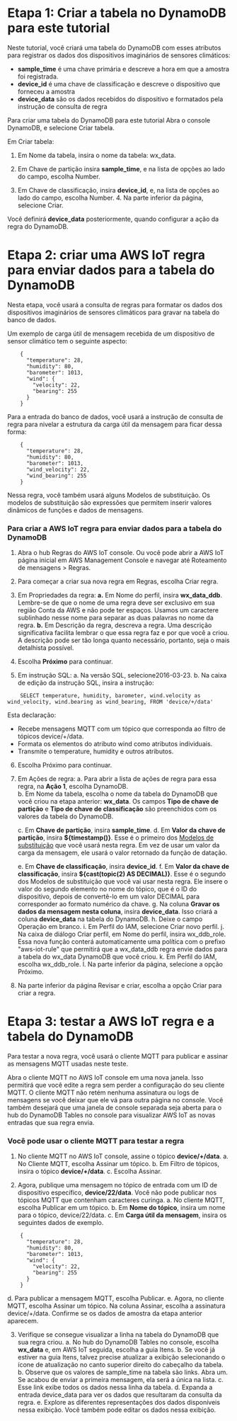 
# Etapa 1: Criar a tabela no DynamoDB para este tutorial

Neste tutorial, você criará uma tabela do DynamoDB com esses atributos para registrar os dados dos dispositivos imaginários de sensores climáticos:

 - **sample_time** é uma chave primária e descreve a hora em que a amostra
   foi registrada.
  - **device_id** é uma chave de classificação e descreve o dispositivo que
   forneceu a amostra
  - **device_data** são os dados recebidos do dispositivo e formatados pela
   instrução de consulta de regra

Para criar uma tabela do DynamoDB para este tutorial
Abra o console DynamoDB, e selecione Criar tabela.

Em Criar tabela:

 1. Em Nome da tabela, insira o nome da tabela: wx_data.
    
   2. Em Chave de partição insira **sample_time**, e na lista de opções ao
    lado do campo, escolha Number.
    
   3. Em Chave de classificação, insira **device_id**, e, na lista de opções
    ao lado do campo, escolha Number.
    4. Na parte inferior da página, selecione Criar.

Você definirá **device_data** posteriormente, quando configurar a ação da regra do DynamoDB.

# Etapa 2: criar uma AWS IoT regra para enviar dados para a tabela do DynamoDB

Nesta etapa, você usará a consulta de regras para formatar os dados dos dispositivos imaginários de sensores climáticos para gravar na tabela do banco de dados.

Um exemplo de carga útil de mensagem recebida de um dispositivo de sensor climático tem o seguinte aspecto:
```
    {
      "temperature": 28,
      "humidity": 80,
      "barometer": 1013,
      "wind": {
        "velocity": 22,
        "bearing": 255
      }
    }
```
Para a entrada do banco de dados, você usará a instrução de consulta de regra para nivelar a estrutura da carga útil da mensagem para ficar dessa forma:
```
    {
      "temperature": 28,
      "humidity": 80,
      "barometer": 1013,
      "wind_velocity": 22,
      "wind_bearing": 255
    }
```
Nessa regra, você também usará alguns Modelos de substituição. Os modelos de substituição são expressões que permitem inserir valores dinâmicos de funções e dados de mensagens.

### Para criar a AWS IoT regra para enviar dados para a tabela do DynamoDB

 1. Abra o hub Regras do AWS IoT console. Ou você pode abrir a AWS IoT página inicial em AWS Management Console e navegar até Roteamento de mensagens > Regras.
 2. Para começar a criar sua nova regra em Regras, escolha Criar regra.
 3. Em Propriedades da regra:
 **a.** Em Nome do perfil, insira **wx_data_ddb**.
 Lembre-se de que o nome de uma regra deve ser exclusivo em sua região Conta da AWS e não pode ter espaços. Usamos um caractere sublinhado nesse nome para separar as duas palavras no nome da regra.
 **b.** Em Descrição da regra, descreva a regra.
 Uma descrição significativa facilita lembrar o que essa regra faz e por que você a criou. A descrição pode ser tão longa quanto necessário, portanto, seja o mais detalhista possível.

 4. Escolha **Próximo** para continuar.
 5. Em instrução SQL:
 a. Na versão SQL, selecione2016-03-23.
 b. Na caixa de edição da instrução SQL, insira a instrução:
```
    SELECT temperature, humidity, barometer, wind.velocity as wind_velocity, wind.bearing as wind_bearing, FROM 'device/+/data'
```
Esta declaração:

 - Recebe mensagens MQTT com um tópico que corresponda ao filtro de tópicos device/+/data.
 - Formata os elementos do atributo wind como atributos individuais.
 - Transmite o temperature, humidity e outros atributos.

 6. Escolha Próximo para continuar.
 7. Em Ações de regra:
	 a. Para abrir a lista de ações de regra para essa regra, na **Ação 1**, escolha DynamoDB.	 
     b. Em Nome da tabela, escolha o nome da tabela do DynamoDB que você criou na etapa anterior: **wx_data**. Os campos **Tipo de chave de partição** e **Tipo de chave de classificação** são preenchidos com os valores da tabela do DynamoDB.

    c. Em **Chave de partição**, insira **sample_time**.
    d. Em **Valor da chave de partição**, insira **${timestamp()}**.
    Esse é o primeiro dos [Modelos de substituição](https://docs.aws.amazon.com/pt_br/iot/latest/developerguide/iot-substitution-templates.html) que você usará nesta regra. Em vez de usar um valor da carga da mensagem, ele usará o valor retornado da função de datação.

    e. Em **Chave de classificação**, insira **device_id**.
    f. Em **Valor da chave de classificação**, insira **${cast(topic(2) AS DECIMAL)}**.
    Esse é o segundo dos Modelos de substituição que você vai usar nesta regra. Ele insere o valor do segundo elemento no nome do tópico, que é o ID do dispositivo, depois de convertê-lo em um valor DECIMAL para corresponder ao formato numérico da chave. 
    g. Na coluna **Gravar os dados da mensagem nesta coluna**, insira **device_data**. Isso criará a coluna **device_data** na tabela do DynamoDB.
    h. Deixe o campo Operação em branco.
    i. Em Perfil do IAM, selecione Criar novo perfil.
    j. Na caixa de diálogo Criar perfil, em Nome do perfil, insira wx_ddb_role. Essa nova função conterá automaticamente uma política com o prefixo "aws-iot-rule" que permitirá que a wx_data_ddb regra envie dados para a tabela do wx_data DynamoDB que você criou.
    k. Em Perfil do IAM, escolha wx_ddb_role.
    l. Na parte inferior da página, selecione a opção Próximo.

8. Na parte inferior da página Revisar e criar, escolha a opção Criar para criar a regra.

# Etapa 3: testar a AWS IoT regra e a tabela do DynamoDB

Para testar a nova regra, você usará o cliente MQTT para publicar e assinar as mensagens MQTT usadas neste teste.

Abra o cliente MQTT no AWS IoT console em uma nova janela. Isso permitirá que você edite a regra sem perder a configuração do seu cliente MQTT. O cliente MQTT não retém nenhuma assinatura ou logs de mensagens se você deixar que ele vá para outra página no console. Você também desejará que uma janela de console separada seja aberta para o hub do DynamoDB Tables no console para visualizar AWS IoT as novas entradas que sua regra envia.

### Você pode usar o cliente MQTT para testar a regra

 1. No cliente MQTT no AWS IoT console, assine o tópico **device/+/data**.
	 a. No Cliente MQTT, escolha Assinar um tópico.
	 b. Em Filtro de tópicos, insira o tópico **device/+/data**.
	 c. Escolha Assinar.
	 
 2. Agora, publique uma mensagem no tópico de entrada com um ID de dispositivo específico, **device/22/data**. Você não pode publicar nos tópicos MQTT que contenham caracteres curinga.
    a. No cliente MQTT, escolha Publicar em um tópico.
    b. Em **Nome do tópico**, insira um nome para o tópico, device/22/data.
    c. Em **Carga útil da mensagem**, insira os seguintes dados de exemplo.

```
    {
      "temperature": 28,
      "humidity": 80,
      "barometer": 1013,
      "wind": {
        "velocity": 22,
        "bearing": 255
      }
    }
```
   d. Para publicar a mensagem MQTT, escolha Publicar.
   e. Agora, no cliente MQTT, escolha Assinar um tópico. Na coluna Assinar, escolha a assinatura device/+/data. Confirme se os dados de amostra da etapa anterior aparecem.

 3. Verifique se consegue visualizar a linha na tabela do DynamoDB que sua regra criou.
	 a. No hub do DynamoDB Tables no console, escolha **wx_data** e, em AWS IoT seguida, escolha a guia Itens.
	 b. Se você já estiver na guia Itens, talvez precise atualizar a exibição selecionando o ícone de atualização no canto superior direito do cabeçalho da tabela.
	 b. Observe que os valores de sample_time na tabela são links. Abra um. Se acabou de enviar a primeira mensagem, ela será a única na lista.
	 c. Esse link exibe todos os dados nessa linha da tabela.
	 d. Expanda a entrada device_data para ver os dados que resultaram da consulta da regra.
	 e. Explore as diferentes representações dos dados disponíveis nessa exibição. Você também pode editar os dados nessa exibição.

